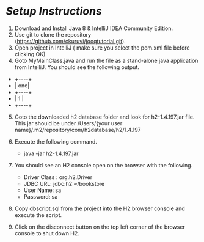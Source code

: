 # *Setup Instructions*

 1. Download and Install Java 8  & IntelliJ IDEA Community Edition.
 2. Use git to clone the repository (https://github.com/ckuruvi/jooqtutorial.git).
 3. Open project in IntelliJ ( make sure you select the pom.xml file before clicking OK)
 4. Goto MyMainClass.java and run the file as a stand-alone java application from IntelliJ. You should see the following output.

* +----+
* | one|
* +----+
* |  1 |
* +----+

 5. Goto the downloaded h2 database folder and look for h2-1.4.197.jar file. This jar should be under
    /Users/{your user name}/.m2/repository/com/h2database/h2/1.4.197
 6. Execute the following command.
       * java -jar h2-1.4.197.jar

 7. You should see an H2 console open on the browser with the following.

       * Driver Class : org.h2.Driver
       * JDBC URL: jdbc:h2:~/bookstore
       * User Name: sa
       * Password: sa

 8. Copy dbscript.sql from the project into the H2 browser console and execute the script.
 9. Click on the disconnect button on the top left corner of the browser console to shut down H2.

